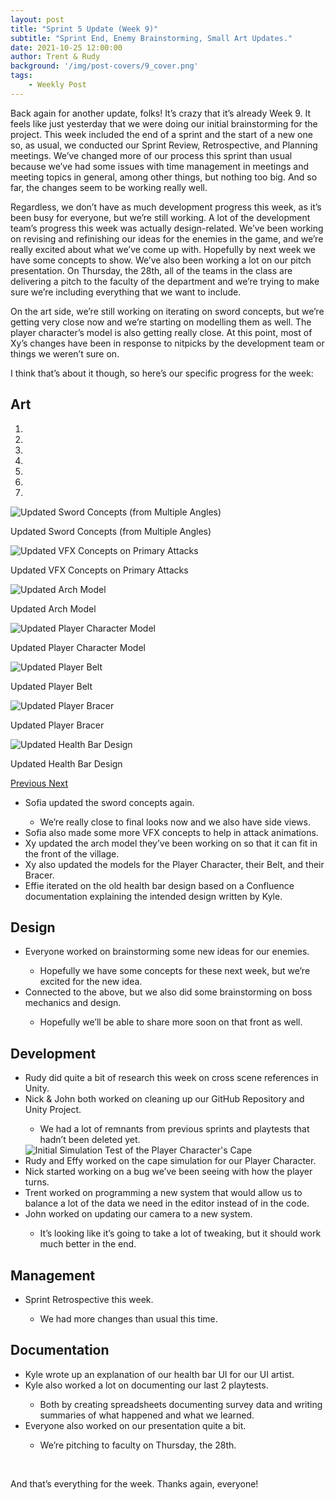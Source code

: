 ```yaml
---
layout: post
title: "Sprint 5 Update (Week 9)"
subtitle: "Sprint End, Enemy Brainstorming, Small Art Updates."
date: 2021-10-25 12:00:00
author: Trent & Rudy
background: '/img/post-covers/9_cover.png'
tags: 
    - Weekly Post
---
```


Back again for another update, folks! It’s crazy that it’s already Week 9. It feels like just yesterday that we were doing our initial brainstorming for the project. This week included the end of a sprint and the start of a new one so, as usual, we conducted our Sprint Review, Retrospective, and Planning meetings. We’ve changed more of our process this sprint than usual because we’ve had some issues with time management in meetings and meeting topics in general, among other things, but nothing too big. And so far, the changes seem to be working really well.

Regardless, we don’t have as much development progress this week, as it’s been busy for everyone, but we’re still working. A lot of the development team’s progress this week was actually design-related. We’ve been working on revising and refinishing our ideas for the enemies in the game, and we’re really excited about what we’ve come up with. Hopefully by next week we have some concepts to show. We’ve also been working a lot on our pitch presentation. On Thursday, the 28th, all of the teams in the class are delivering a pitch to the faculty of the department and we’re trying to make sure we’re including everything that we want to include.

On the art side, we’re still working on iterating on sword concepts, but we’re getting very close now and we’re starting on modelling them as well. The player character’s model is also getting really close. At this point, most of Xy’s changes have been in response to nitpicks by the development team or things we weren’t sure on.

I think that’s about it though, so here’s our specific progress for the week:

## Art

<div class="row my-5">
    <div id="carouselExampleIndicators" class="carousel slide shadow rounded" data-ride="carousel">
        <ol class="carousel-indicators">
            <li data-target="#carouselExampleIndicators" data-slide-to="0" class="active"></li>
            <li data-target="#carouselExampleIndicators" data-slide-to="1"></li>
            <li data-target="#carouselExampleIndicators" data-slide-to="2"></li>
            <li data-target="#carouselExampleIndicators" data-slide-to="3"></li>
            <li data-target="#carouselExampleIndicators" data-slide-to="4"></li>
            <li data-target="#carouselExampleIndicators" data-slide-to="5"></li>
            <li data-target="#carouselExampleIndicators" data-slide-to="6"></li>
        </ol>
        <div class="carousel-inner">
            <div class="carousel-item active">
                <img class="d-block mx-auto" src="/img/posts/week9-fall/9_UpdatedSwordConcepts.png"
                    alt="Updated Sword Concepts (from Multiple Angles)">
                <div class="carousel-caption d-none d-md-block">
                    <p>Updated Sword Concepts (from Multiple Angles)</p>
                </div>
            </div>
            <div class="carousel-item">
                <img class="d-block mx-auto" src="/img/posts/week9-fall/9_UpdatedAttackVFXConcepts.png"
                    alt="Updated VFX Concepts on Primary Attacks">
                <div class="carousel-caption d-none d-md-block">
                    <p>Updated VFX Concepts on Primary Attacks</p>
                </div>
            </div>
            <div class="carousel-item">
                <img class="d-block mx-auto" src="/img/posts/week9-fall/9_UpdatedArchModel.png"
                    alt="Updated Arch Model">
                <div class="carousel-caption d-none d-md-block">
                    <p>Updated Arch Model</p>
                </div>
            </div>
            <div class="carousel-item">
                <img class="d-block mx-auto" src="/img/posts/week9-fall/9_UpdatedPlayerCharacterModel.png"
                    alt="Updated Player Character Model">
                <div class="carousel-caption d-none d-md-block">
                    <p>Updated Player Character Model</p>
                </div>
            </div>
            <div class="carousel-item">
                <img class="d-block mx-auto" src="/img/posts/week9-fall/9_UpdatedPlayerBelt.png"
                    alt="Updated Player Belt">
                <div class="carousel-caption d-none d-md-block">
                    <p>Updated Player Belt</p>
                </div>
            </div>
            <div class="carousel-item">
                <img class="d-block mx-auto" src="/img/posts/week9-fall/9_UpdatedPlayerBracer.png"
                    alt="Updated Player Bracer">
                <div class="carousel-caption d-none d-md-block">
                    <p>Updated Player Bracer</p>
                </div>
            </div>
            <div class="carousel-item">
                <img class="d-block mx-auto" src="/img/posts/week9-fall/9_UpdatedHealthBarDesign.png"
                    alt="Updated Health Bar Design">
                <div class="carousel-caption d-none d-md-block">
                    <p>Updated Health Bar Design</p>
                </div>
            </div>
        </div>
        <a class="carousel-control-prev" href="#carouselExampleIndicators" role="button" data-slide="prev">
            <span class="carousel-control-prev-icon" aria-hidden="true"></span>
            <span class="sr-only">Previous</span>
        </a>
        <a class="carousel-control-next" href="#carouselExampleIndicators" role="button" data-slide="next">
            <span class="carousel-control-next-icon" aria-hidden="true"></span>
            <span class="sr-only">Next</span>
        </a>
    </div>
</div>

<ul class="section-body mt-4">
    <li>Sofia updated the sword concepts again.</li>
    <ul class="mt-2">
        <li>We’re really close to final looks now and we also have side views.</li>
    </ul>
    <li>Sofia also made some more VFX concepts to help in attack animations.</li>
    <li>Xy updated the arch model they’ve been working on so that it can fit in the front of the village.</li>
    <li>Xy also updated the models for the Player Character, their Belt, and their Bracer.</li>
    <li>Effie iterated on the old health bar design based on a Confluence documentation explaining the intended design written by Kyle.</li>
</ul>

## Design

<ul class="section-body mt-4">
    <li>Everyone worked on brainstorming some new ideas for our enemies.</li>
    <ul class="mt-2">
        <li>Hopefully we have some concepts for these next week, but we’re excited for the new idea.</li>
    </ul>
    <li>Connected to the above, but we also did some brainstorming on boss mechanics and design.</li>
    <ul class="mt-2">
        <li>Hopefully we’ll be able to share more soon on that front as well.</li>
    </ul>
</ul>

## Development

<ul class="section-body mt-4">
    <li>Rudy did quite a bit of research this week on cross scene references in Unity.</li>
    <li>Nick & John both worked on cleaning up our GitHub Repository and Unity Project.</li>
    <ul class="mt-2">
        <li>We had a lot of remnants from previous sprints and playtests that hadn’t been deleted yet.</li>
    </ul>
    <div class="row my-5">
        <img src="/img/posts/week9-fall/9_Dev_CapeSimInitialTest.gif" class="rounded mx-auto d-block shadow rounded w-80"
            alt="Initial Simulation Test of the Player Character's Cape">
    </div>
    <li>Rudy and Effy worked on the cape simulation for our Player Character.</li>
    <li>Nick started working on a bug we’ve been seeing with how the player turns.</li>
    <li>Trent worked on programming a new system that would allow us to balance a lot of the data we need in the editor instead of in the code.</li>
    <li>John worked on updating our camera to a new system.</li>
    <ul class="mt-2">
        <li>It’s looking like it’s going to take a lot of tweaking, but it should work much better in the end.</li>
    </ul>
</ul>

## Management

<ul class="section-body mt-4">
    <li>Sprint Retrospective this week.</li>
    <ul class="mt-2">
        <li>We had more changes than usual this time.</li>
    </ul>
</ul>

## Documentation

<ul class="section-body mt-4">
    <li>Kyle wrote up an explanation of our health bar UI for our UI artist.</li>
    <li>Kyle also worked a lot on documenting our last 2 playtests.</li>
    <ul class="mt-2">
        <li>Both by creating spreadsheets documenting survey data and writing summaries of what happened and what we learned.</li>
    </ul>
    <li>Everyone also worked on our presentation quite a bit.</li>
    <ul class="mt-2">
        <li>We’re pitching to faculty on Thursday, the 28th.</li>
    </ul>
</ul>

<br>

And that’s everything for the week. Thanks again, everyone!

<br>